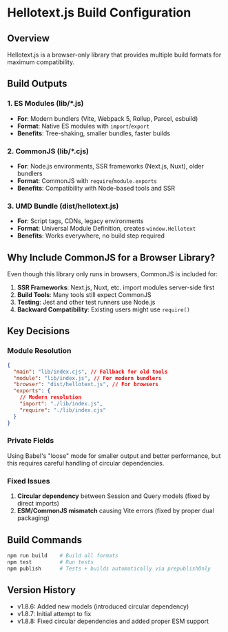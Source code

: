 # Hellotext.js Build Configuration

## Overview

Hellotext.js is a browser-only library that provides multiple build formats for maximum compatibility.

## Build Outputs

### 1. ES Modules (lib/\*.js)

- **For**: Modern bundlers (Vite, Webpack 5, Rollup, Parcel, esbuild)
- **Format**: Native ES modules with `import`/`export`
- **Benefits**: Tree-shaking, smaller bundles, faster builds

### 2. CommonJS (lib/\*.cjs)

- **For**: Node.js environments, SSR frameworks (Next.js, Nuxt), older bundlers
- **Format**: CommonJS with `require`/`module.exports`
- **Benefits**: Compatibility with Node-based tools and SSR

### 3. UMD Bundle (dist/hellotext.js)

- **For**: Script tags, CDNs, legacy environments
- **Format**: Universal Module Definition, creates `window.Hellotext`
- **Benefits**: Works everywhere, no build step required

## Why Include CommonJS for a Browser Library?

Even though this library only runs in browsers, CommonJS is included for:

1. **SSR Frameworks**: Next.js, Nuxt, etc. import modules server-side first
2. **Build Tools**: Many tools still expect CommonJS
3. **Testing**: Jest and other test runners use Node.js
4. **Backward Compatibility**: Existing users might use `require()`

## Key Decisions

### Module Resolution

```json
{
  "main": "lib/index.cjs", // Fallback for old tools
  "module": "lib/index.js", // For modern bundlers
  "browser": "dist/hellotext.js", // For browsers
  "exports": {
    // Modern resolution
    "import": "./lib/index.js",
    "require": "./lib/index.cjs"
  }
}
```

### Private Fields

Using Babel's "loose" mode for smaller output and better performance, but this requires careful handling of circular dependencies.

### Fixed Issues

1. **Circular dependency** between Session and Query models (fixed by direct imports)
2. **ESM/CommonJS mismatch** causing Vite errors (fixed by proper dual packaging)

## Build Commands

```bash
npm run build    # Build all formats
npm test         # Run tests
npm publish      # Tests + builds automatically via prepublishOnly
```

## Version History

- v1.8.6: Added new models (introduced circular dependency)
- v1.8.7: Initial attempt to fix
- v1.8.8: Fixed circular dependencies and added proper ESM support
